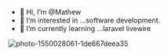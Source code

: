 - 👋 Hi, I’m @Mathew
- 👀 I’m interested in ...software development.
- 🌱 I’m currently learning ...laravel livewire

![photo-1550028061-1de667deea35](https://user-images.githubusercontent.com/50863619/118978212-babf0c80-b97f-11eb-8a99-d4e87b06dca6.jpg)

<!---
I'm software developer, 
expert in laravel and have developed various projects like chatbots,
ecommerce sites,inventory manage systems etc.


--->
